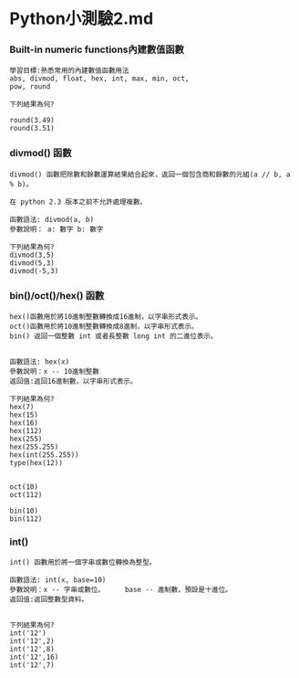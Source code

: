 # Python小測驗2.md

### Built-in numeric functions內建數值函數
```
學習目標:熟悉常用的內建數值函數用法
abs, divmod, float, hex, int, max, min, oct,
pow, round
```
```
下列結果為何?

round(3.49)
round(3.51)
```
### divmod() 函數
```
divmod() 函數把除數和餘數運算結果結合起來，返回一個包含商和餘數的元組(a // b, a % b)。

在 python 2.3 版本之前不允許處理複數。

函數語法: divmod(a, b)
參數說明： a: 數字 b: 數字

下列結果為何?
divmod(3,5)
divmod(5,3)
divmod(-5,3)
```

### bin()/oct()/hex() 函數
```
hex()函數用於將10進制整數轉換成16進制，以字串形式表示。
oct()函數用於將10進制整數轉換成8進制，以字串形式表示。
bin() 返回一個整數 int 或者長整數 long int 的二進位表示。


函數語法: hex(x)
參數說明：x -- 10進制整數
返回值:返回16進制數，以字串形式表示。

下列結果為何?
hex(7)
hex(15)
hex(16)
hex(112)
hex(255)
hex(255.255)
hex(int(255.255))
type(hex(12))


oct(10)
oct(112)

bin(10)
bin(112)
```

### int()
```
int() 函數用於將一個字串或數位轉換為整型。

函數語法: int(x, base=10)
參數說明：x -- 字串或數位。     base -- 進制數，預設是十進位。
返回值:返回整數型資料。
 

下列結果為何?
int('12')
int('12',2)
int('12',8)
int('12',16)
int('12',7)
```
